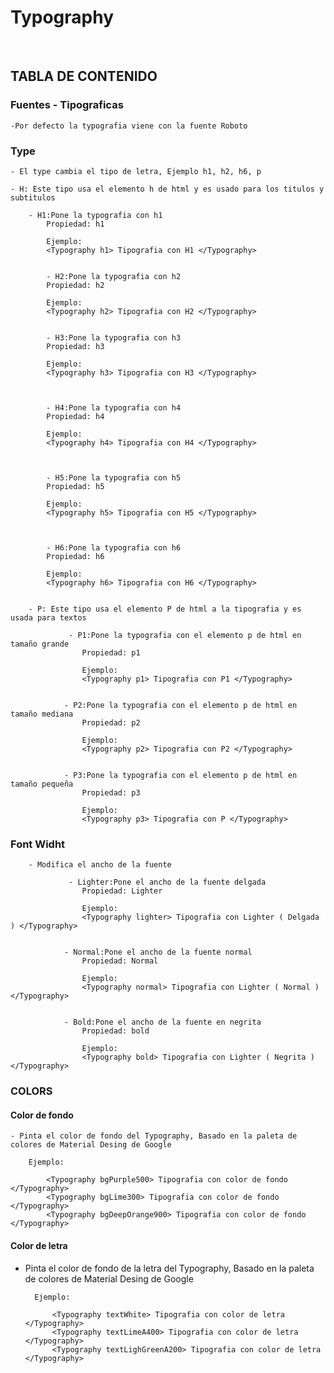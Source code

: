 # Typography

<br>

## TABLA DE CONTENIDO



### Fuentes - Tipograficas

    -Por defecto la typografia viene con la fuente Roboto 


### Type

    - El type cambia el tipo de letra, Ejemplo h1, h2, h6, p

    - H: Este tipo usa el elemento h de html y es usado para los titulos y subtitulos

        - H1:Pone la typografia con h1
            Propiedad: h1

            Ejemplo: 
            <Typography h1> Tipografia con H1 </Typography>


            - H2:Pone la typografia con h2
            Propiedad: h2

            Ejemplo: 
            <Typography h2> Tipografia con H2 </Typography>


            - H3:Pone la typografia con h3
            Propiedad: h3

            Ejemplo: 
            <Typography h3> Tipografia con H3 </Typography>



            - H4:Pone la typografia con h4
            Propiedad: h4

            Ejemplo: 
            <Typography h4> Tipografia con H4 </Typography>



            - H5:Pone la typografia con h5
            Propiedad: h5

            Ejemplo: 
            <Typography h5> Tipografia con H5 </Typography>



            - H6:Pone la typografia con h6
            Propiedad: h6

            Ejemplo: 
            <Typography h6> Tipografia con H6 </Typography>


        - P: Este tipo usa el elemento P de html a la tipografia y es usada para textos

                 - P1:Pone la typografia con el elemento p de html en tamaño grande
                    Propiedad: p1

                    Ejemplo: 
                    <Typography p1> Tipografia con P1 </Typography>


                - P2:Pone la typografia con el elemento p de html en tamaño mediana
                    Propiedad: p2

                    Ejemplo: 
                    <Typography p2> Tipografia con P2 </Typography>


                - P3:Pone la typografia con el elemento p de html en tamaño pequeña
                    Propiedad: p3

                    Ejemplo: 
                    <Typography p3> Tipografia con P </Typography>


### Font Widht

        - Modifica el ancho de la fuente 

                 - Lighter:Pone el ancho de la fuente delgada 
                    Propiedad: Lighter

                    Ejemplo: 
                    <Typography lighter> Tipografia con Lighter ( Delgada ) </Typography>


                - Normal:Pone el ancho de la fuente normal
                    Propiedad: Normal

                    Ejemplo: 
                    <Typography normal> Tipografia con Lighter ( Normal ) </Typography>


                - Bold:Pone el ancho de la fuente en negrita
                    Propiedad: bold

                    Ejemplo: 
                    <Typography bold> Tipografia con Lighter ( Negrita ) </Typography>



### COLORS

#### Color de fondo

    
    - Pinta el color de fondo del Typography, Basado en la paleta de colores de Material Desing de Google

        Ejemplo:

            <Typography bgPurple500> Tipografia con color de fondo </Typography>
            <Typography bgLime300> Tipografia con color de fondo </Typography>
            <Typography bgDeepOrange900> Tipografia con color de fondo </Typography>

#### Color de letra

- Pinta el color de fondo de la letra del Typography, Basado en la paleta de colores de Material Desing de Google

        Ejemplo:

            <Typography textWhite> Tipografia con color de letra </Typography>
            <Typography textLimeA400> Tipografia con color de letra </Typography>
            <Typography textLighGreenA200> Tipografia con color de letra </Typography>
